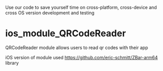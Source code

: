 Use our code to save yourself time on cross-platform, cross-device and cross OS version development and testing
# ios_module_QRCodeReader
QRCodeReader module allows users to read qr codes with their app

iOS version of module used https://github.com/eric-schmitt/ZBar-arm64 library 
